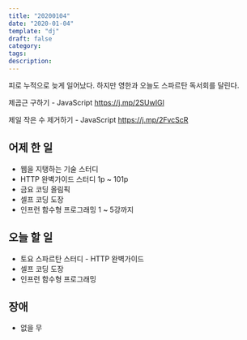 ```yaml
---
title: "20200104"
date: "2020-01-04"
template: "dj"
draft: false
category: 
tags:
description:
---
```


피로 누적으로 늦게 일어났다.
하지만 영한과 오늘도 스파르탄 독서회를 달린다.

제곱근 구하기 - JavaScript
<https://j.mp/2SUwIGl>

제일 작은 수 제거하기 - JavaScript
<https://j.mp/2FvcScR>

## 어제 한 일

* 웹을 지탱하는 기술 스터디
* HTTP 완벽가이드 스터디 1p ~ 101p
* 금요 코딩 올림픽
* 셀프 코딩 도장
* 인프런 함수형 프로그래밍 1 ~ 5강까지

## 오늘 할 일

* 토요 스파르탄 스터디 - HTTP 완벽가이드
* 셀프 코딩 도장
* 인프런 함수형 프로그래밍

## 장애

* 없을 무

